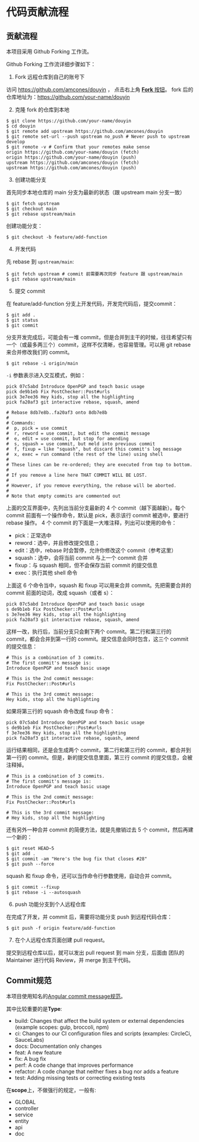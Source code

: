 # 代码贡献流程
## 贡献流程
本项目采用 Github Forking 工作流。

Github Forking 工作流详细步骤如下：

1. Fork 远程仓库到自己的账号下

访问 https://github.com/amcones/douyin ， 点击右上角 [**Fork** 按钮](https://github.com/amcones/douyin/fork)。 fork 后的仓库地址为：https://github.com/your-name/douyin

2. 克隆 fork 的仓库到本地

```shell
$ git clone https://github.com/your-name/douyin
$ cd douyin
$ git remote add upstream https://github.com/amcones/douyin
$ git remote set-url --push upstream no_push # Never push to upstream develop
$ git remote -v # Confirm that your remotes make sense
origin https://github.com/your-name/douyin (fetch)
origin https://github.com/your-name/douyin (push)
upstream https://github.com/amcones/douyin (fetch)
upstream https://github.com/amcones/douyin (push)
```

3. 创建功能分支

首先同步本地仓库的 main 分支为最新的状态（跟 upstream main 分支一致）

```shell
$ git fetch upstream
$ git checkout main
$ git rebase upstream/main
```

创建功能分支：

```shell
$ git checkout -b feature/add-function
```

4. 开发代码

先 rebase 到 `upstream/main`:

```shell
$ git fetch upstream # commit 前需要再次同步 feature 跟 upstream/main
$ git rebase upstream/main
```

5. 提交 commit

在 feature/add-function 分支上开发代码，开发完代码后，提交commit：

```shell
$ git add .
$ git status
$ git commit
```

分支开发完成后，可能会有一堆 commit，但是合并到主干的时候，往往希望只有一个（或最多两三个）commit，这样不仅清晰，也容易管理。可以用 git rebase 来合并修改我们的 commit。

```shell
$ git rebase -i origin/main
```

`-i` 参数表示进入交互模式，例如：

```shell
pick 07c5abd Introduce OpenPGP and teach basic usage
pick de9b1eb Fix PostChecker::Post#urls
pick 3e7ee36 Hey kids, stop all the highlighting
pick fa20af3 git interactive rebase, squash, amend

# Rebase 8db7e8b..fa20af3 onto 8db7e8b
#
# Commands:
#  p, pick = use commit
#  r, reword = use commit, but edit the commit message
#  e, edit = use commit, but stop for amending
#  s, squash = use commit, but meld into previous commit
#  f, fixup = like "squash", but discard this commit's log message
#  x, exec = run command (the rest of the line) using shell
#
# These lines can be re-ordered; they are executed from top to bottom.
#
# If you remove a line here THAT COMMIT WILL BE LOST.
#
# However, if you remove everything, the rebase will be aborted.
#
# Note that empty commits are commented out
```

上面的交互界面中，先列出当前分支最新的 4 个 commit（越下面越新）。每个 commit 前面有一个操作命令，默认是 pick，表示该行 commit 被选中，要进行 rebase 操作。
4 个 commit 的下面是一大堆注释，列出可以使用的命令：
- pick：正常选中
- reword：选中，并且修改提交信息；
- edit：选中，rebase 时会暂停，允许你修改这个 commit（参考这里）
- squash：选中，会将当前 commit 与上一个 commit 合并
- fixup：与 squash 相同，但不会保存当前 commit 的提交信息
- exec：执行其他 shell 命令

上面这 6 个命令当中，squash 和 fixup 可以用来合并 commit。先把需要合并的 commit 前面的动词，改成 squash（或者 s）：

```shell
pick 07c5abd Introduce OpenPGP and teach basic usage
s de9b1eb Fix PostChecker::Post#urls
s 3e7ee36 Hey kids, stop all the highlighting
pick fa20af3 git interactive rebase, squash, amend
```

这样一改，执行后，当前分支只会剩下两个 commit。第二行和第三行的 commit，都会合并到第一行的 commit。提交信息会同时包含，这三个 commit 的提交信息：

```shell
# This is a combination of 3 commits.
# The first commit's message is:
Introduce OpenPGP and teach basic usage

# This is the 2nd commit message:
Fix PostChecker::Post#urls

# This is the 3rd commit message:
Hey kids, stop all the highlighting
```

如果将第三行的 squash 命令改成 fixup 命令：

```shell
pick 07c5abd Introduce OpenPGP and teach basic usage
s de9b1eb Fix PostChecker::Post#urls
f 3e7ee36 Hey kids, stop all the highlighting
pick fa20af3 git interactive rebase, squash, amend
```

运行结果相同，还是会生成两个 commit，第二行和第三行的 commit，都合并到第一行的 commit。但是，新的提交信息里面，第三行 commit 的提交信息，会被注释掉。

```shell
# This is a combination of 3 commits.
# The first commit's message is:
Introduce OpenPGP and teach basic usage

# This is the 2nd commit message:
Fix PostChecker::Post#urls

# This is the 3rd commit message:
# Hey kids, stop all the highlighting
```

还有另外一种合并 commit 的简便方法，就是先撤销过去 5 个 commit，然后再建一个新的：

```shell
$ git reset HEAD~5
$ git add .
$ git commit -am "Here's the bug fix that closes #28"
$ git push --force
```

squash 和 fixup 命令，还可以当作命令行参数使用，自动合并 commit。

```shell
$ git commit --fixup
$ git rebase -i --autosquash
```

6) push 功能分支到个人远程仓库

在完成了开发，并 commit 后，需要将功能分支 push 到远程代码仓库：

```shell
$ git push -f origin feature/add-function
```

7) 在个人远程仓库页面创建 pull request。

提交到远程仓库以后，就可以发出 pull request 到 main 分支，后面由 团队的 Maintainer 进行代码 Review，并 merge 到主干代码。

## Commit规范

本项目使用知名的[Angular commit message规范](https://github.com/angular/angular/blob/main/CONTRIBUTING.md#-commit-message-format)。

其中比较重要的是**Type**:

- build: Changes that affect the build system or external dependencies (example scopes: gulp, broccoli, npm)
- ci: Changes to our CI configuration files and scripts (examples: CircleCi, SauceLabs)
- docs: Documentation only changes
- feat: A new feature
- fix: A bug fix
- perf: A code change that improves performance
- refactor: A code change that neither fixes a bug nor adds a feature
- test: Adding missing tests or correcting existing tests

在**scope**上，不做强行的规定，一般有:

- GLOBAL
- controller
- service
- entity
- api
- doc
